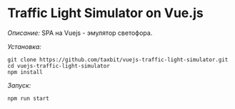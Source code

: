 # Traffic Light Simulator on Vue.js

*Описание:*
SPA на Vuejs - эмулятор светофора.

*Установка:*
```
git clone https://github.com/taxbit/vuejs-traffic-light-simulator.git
cd vuejs-traffic-light-simulator
npm install
```	

*Запуск:*
```
npm run start
```	